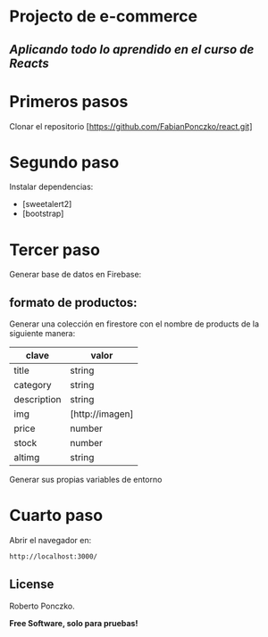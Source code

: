 # Projecto de e-commerce

## _Aplicando todo lo aprendido en el curso de Reacts_

# Primeros pasos

Clonar el repositorio 
[https://github.com/FabianPonczko/react.git]

# Segundo paso

Instalar dependencias:
 - [sweetalert2]
 - [bootstrap]

# Tercer paso

Generar base de datos en Firebase:

## formato de productos:

Generar una colección en firestore con el nombre de products 
de la siguiente manera:

| clave | valor |
| ------ | ------ |
| title | string |
| category| string |
| description | string |
| img | [http://imagen] |
| price | number |
| stock | number |
| altimg | string |


Generar sus propias variables de entorno

# Cuarto paso

Abrir el navegador en:
```sh
http://localhost:3000/
```

## License

Roberto Ponczko.

**Free Software, solo para pruebas!**